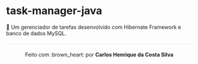# task-manager-java
:paperclip: Um gerenciador de tarefas desenvolvido com Hibernate Framework e banco de dados MySQL.

<p align="center" style="margin-top: 20px; border-top: 1px solid #eee; padding-top: 20px;">Feito com :brown_heart: por <strong> Carlos Henrique da Costa Silva </strong> </p>
